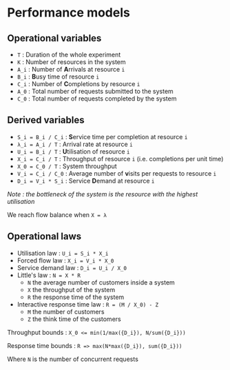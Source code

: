 
# Performance models


## Operational variables

 - `T` : Duration of the whole experiment
 - `K` : Number of resources in the system
 - `A_i` : Number of **A**rrivals at resource `i`
 - `B_i` : **B**usy time of resource `i`
 - `C_i` : Number of **C**ompletions by resource `i`
 - `A_0` : Total number of requests submitted to the system
 - `C_0` : Total number of requests completed by the system


## Derived variables

 - `S_i = B_i / C_i` : **S**ervice time per completion at resource `i`
 - `λ_i = A_i / T` : Arrival rate at resource `i`
 - `U_i = B_i / T` : **U**tilisation of resource `i`
 - `X_i = C_i / T` : Throughput of resource `i` (i.e. completions per unit time)
 - `X_0 = C_0 / T` : System throughput
 - `V_i = C_i / C_0` : Average number of **v**isits per requests to resource `i`
 - `D_i = V_i * S_i` : Service **D**emand at resource `i`

*Note : the bottleneck of the system is the resource with the highest utilisation*

We reach flow balance when `X = λ`


## Operational laws

 - Utilisation law : `U_i = S_i * X_i`
 - Forced flow law : `X_i = V_i * X_0`
 - Service demand law : `D_i = U_i / X_0`
 - Little's law : `N = X * R`
    + `N` the average number of customers inside a system
	+ `X` the throughput of the system
	+ `R` the response time of the system
 - Interactive response time law : `R = (M / X_0) - Z`
	+ `M` the number of customers
	+ `Z` the think time of the customers


Throughput bounds : `X_0 <= min(1/max({D_i}), N/sum({D_i}))`

Response time bounds : `R => max(N*max({D_i}), sum({D_i}))`

Where `N` is the number of concurrent requests



